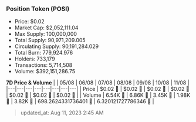 
  ### Position Token (POSI)
  - Price: $0.02
  - Market Cap: $2,052,111.04
  - Max Supply: 100,000,000
  - Total Supply: 90,971,209.005
  - Circulating Supply: 90,191,284.029
  - Total Burn: 779,924.976
  - Holders: 733,179
  - Transactions: 5,714,508
  - Volume: $392,151,286.75

  **7D Price & Volume**
  | | 05&#x2F;08 | 06&#x2F;08 | 07&#x2F;08 | 08&#x2F;08 | 09&#x2F;08 | 10&#x2F;08 | 11&#x2F;08 |
  |---|---|---|---|---|---|---|---|
  | Price | $0.02 🔻 | $0.02 🚀 | $0.02 🔻 | $0.02 🚀 | $0.02 🚀 | $0.02 🚀 | $0.02 🔻 |
  | Volume | 6.54K 🚀 | 6.86K 🚀 | 3.45K 🔻 | 1.98K 🔻 | 3.82K 🚀 | 698.2624331736401 🔻 | 6.320121727786346 🔻 |

  > updated_at: Aug 11, 2023 2:45 AM
